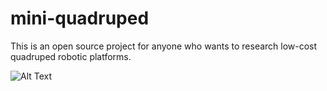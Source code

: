 # mini-quadruped

This is an open source project for anyone who wants to research low-cost quadruped robotic platforms. 


![Alt Text](https://www.dropbox.com/s/namoyh4d7kbmitb/video-to-gif-converter.gif?dl=0)


